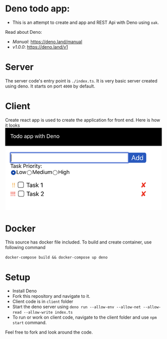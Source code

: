 # Deno todo app:

- This is an attempt to create and app and REST Api with Deno using `oak`.

Read about Deno:

- _Manual_: https://deno.land/manual
- _v1.0.0_: https://deno.land/v1

# Server
The server code's entry point is `./index.ts`. It  is very basic server created using deno. It starts on port `4000` by default.

# Client
Create react app is used to create the application for front end. Here is how it looks
![todo-app-deno](./docs/todo-app-deno.png)

# Docker
This source has docker file included. To build and create container, use following command

`docker-compose build && docker-compose up deno`

# Setup

- Install Deno
- Fork this repository and navigate to it.
- Client code is in `client` folder
- Start the deno server using `deno run --allow-env --allow-net --allow-read --allow-write index.ts`
- To run or work on client code, navigate to the client folder and use `npm start` command.

Feel free to fork and look around the code.
